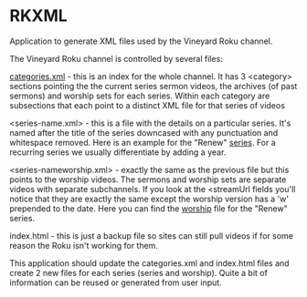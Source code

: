 RKXML
=====

Application to generate XML files used by the Vineyard Roku channel.

The Vineyard Roku channel is controlled by several files: 

[categories.xml][categories] - this is an index for the whole channel. It has 3 &lt;category> sections pointing the the current series sermon videos, the archives (of past sermons) and worship sets for each series. Within each category are <categoryLeaf> subsections that each point to a distinct XML file for that series of videos

&lt;series-name.xml> - this is a file with the details on a particular series. It's named after the title of the series downcased with any punctuation and whitespace removed. Here is an example for the "Renew" [series]. For a recurring series we usually differentiate by adding a year.

&lt;series-nameworship.xml> - exactly the same as the previous file but this points to the worship videos. The sermons and worship sets are separate videos with separate subchannels. If you look at the &lt;streamUrl fields you'll notice that they are exactly the same except the worship version has a 'w' prepended to the date. Here you can find the [worship] file for the "Renew" series.

index.html - this is just a backup file so sites can still pull videos if for some reason the Roku isn't working for them.

[categories]: http://vineyardcincinnati.com/roku/categories.xml
[series]: http://vineyardcincinnati.com/roku/renew.xml
[worship]: http://vineyardcincinnati.com/roku/renewworship.xml

This application should update the categories.xml and index.html files and create 2 new files for each series (series and worship).
Quite a bit of information can be reused or generated from user input.
